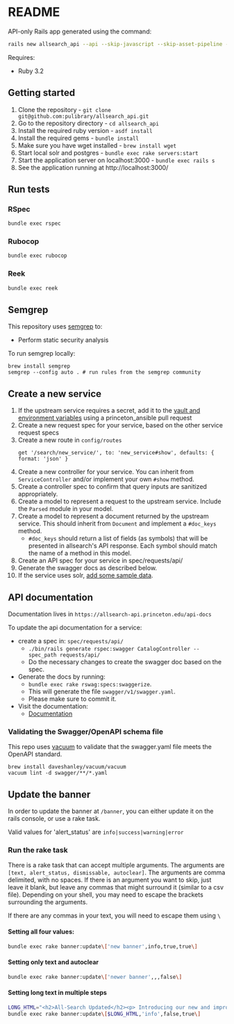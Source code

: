# README
API-only Rails app generated using the command:
```bash
rails new allsearch_api --api --skip-javascript --skip-asset-pipeline --skip-spring --skip-test --no-rc --skip-active-record
```

Requires:
- Ruby 3.2

## Getting started
1. Clone the repository - `git clone git@github.com:pulibrary/allsearch_api.git`
1. Go to the repository directory - `cd allsearch_api`
1. Install the required ruby version - `asdf install`
1. Install the required gems - `bundle install`
1. Make sure you have wget installed - `brew install wget`
1. Start local solr and postgres - `bundle exec rake servers:start`
1. Start the application server on localhost:3000 - `bundle exec rails s`
1. See the application running at http://localhost:3000/

## Run tests
### RSpec
```bash
bundle exec rspec
```

### Rubocop
```bash
bundle exec rubocop
```

### Reek
```bash
bundle exec reek
```

## Semgrep
This repository uses [semgrep](https://semgrep.dev/) to:

* Perform static security analysis

To run semgrep locally:

```
brew install semgrep
semgrep --config auto . # run rules from the semgrep community
```

## Create a new service

1. If the upstream service requires a secret, add it to the
[vault and environment variables](https://github.com/pulibrary/princeton_ansible/tree/main/group_vars/allsearch_api) using a princeton_ansible pull request
1. Create a new request spec for your service, based on the other service request specs
1. Create a new route in `config/routes`
    ```
    get '/search/new_service/', to: 'new_service#show', defaults: { format: 'json' }
    ```
1. Create a new controller for your service.  You can inherit from `ServiceController` and/or implement your own `#show` method.
1. Create a controller spec to confirm that query inputs are sanitized appropriately.
1. Create a model to represent a request to the upstream service.  Include the `Parsed` module in your model.
1. Create a model to represent a document returned by the upstream service. This should inherit from `Document` and implement a `#doc_keys` method.
    * `#doc_keys` should return a list of fields (as symbols) that will be
    presented in allsearch's API response.  Each symbol should match the
    name of a method in this model.
1. Create an API spec for your service in spec/requests/api/
1. Generate the swagger docs as described below.
1. If the service uses solr, [add some sample data](docs/sample-data.md).

## API documentation
Documentation lives in `https://allsearch-api.princeton.edu/api-docs`

To update the api documentation for a service:
* create a spec in: `spec/requests/api/`
   * `./bin/rails generate rspec:swagger CatalogController --spec_path requests/api/`
   *  Do the necessary changes to create the swagger doc based on the spec.
* Generate the docs by running:
    * `bundle exec rake rswag:specs:swaggerize`.
    * This will generate the file `swagger/v1/swagger.yaml`.
    * Please make sure to commit it.
* Visit the documentation:
    * [Documentation](https://allsearch-api.princeton.edu/api-docs)

### Validating the Swagger/OpenAPI schema file

This repo uses [vacuum](https://quobix.com/vacuum/about/) to validate that
the swagger.yaml file meets the OpenAPI standard.

```
brew install daveshanley/vacuum/vacuum
vacuum lint -d swagger/**/*.yaml
```

## Update the banner
In order to update the banner at `/banner`, you can either update it on the rails console, or use a rake task.

Valid values for 'alert_status' are `info|success|warning|error`

### Run the rake task
There is a rake task that can accept multiple arguments. The arguments are `[text, alert_status, dismissable, autoclear]`. The arguments are comma delimited, with no spaces. If there is an argument you want to skip, just leave it blank, but leave any commas that might surround it (similar to a csv file). Depending on your shell, you may need to escape the brackets surrounding the arguments.

If there are any commas in your text, you will need to escape them using `\`

#### Setting all four values:
```zsh
bundle exec rake banner:update\['new banner',info,true,true\]
```
#### Setting only text and autoclear
```zsh
bundle exec rake banner:update\['newer banner',,,false\]
```
#### Setting long text in multiple steps
```zsh
LONG_HTML="<h2>All-Search Updated</h2><p> Introducing our new and improved All-Search\, upgraded with advanced technology and designed based on your feedback to enhance your research experience. Share your experience and help us improve it further by completing this <a href='https://example.com'>brief survey</a></p>"
bundle exec rake banner:update\[$LONG_HTML,'info',false,true\]
```
